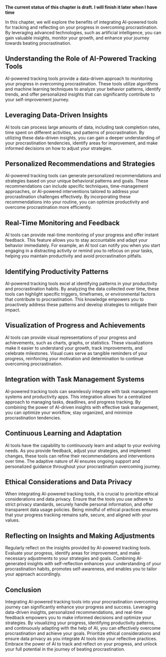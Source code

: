 **The current status of this chapter is draft. I will finish it later when I have time**

In this chapter, we will explore the benefits of integrating AI-powered tools for tracking and reflecting on your progress in overcoming procrastination. By leveraging advanced technologies, such as artificial intelligence, you can gain valuable insights, monitor your growth, and enhance your journey towards beating procrastination.

Understanding the Role of AI-Powered Tracking Tools
---------------------------------------------------

AI-powered tracking tools provide a data-driven approach to monitoring your progress in overcoming procrastination. These tools utilize algorithms and machine learning techniques to analyze your behavior patterns, identify trends, and offer personalized insights that can significantly contribute to your self-improvement journey.

Leveraging Data-Driven Insights
-------------------------------

AI tools can process large amounts of data, including task completion rates, time spent on different activities, and patterns of procrastination. By utilizing these data-driven insights, you can gain a deeper understanding of your procrastination tendencies, identify areas for improvement, and make informed decisions on how to adjust your strategies.

Personalized Recommendations and Strategies
-------------------------------------------

AI-powered tracking tools can generate personalized recommendations and strategies based on your unique behavioral patterns and goals. These recommendations can include specific techniques, time-management approaches, or AI-powered interventions tailored to address your procrastination challenges effectively. By incorporating these recommendations into your routine, you can optimize productivity and overcome procrastination more efficiently.

Real-Time Monitoring and Feedback
---------------------------------

AI tools can provide real-time monitoring of your progress and offer instant feedback. This feature allows you to stay accountable and adapt your behavior immediately. For example, an AI tool can notify you when you start engaging in a distracting activity or remind you to refocus on your tasks, helping you maintain productivity and avoid procrastination pitfalls.

Identifying Productivity Patterns
---------------------------------

AI-powered tracking tools excel at identifying patterns in your productivity and procrastination habits. By analyzing the data collected over time, these tools can highlight specific triggers, timeframes, or environmental factors that contribute to procrastination. This knowledge empowers you to proactively address these patterns and develop strategies to mitigate their impact.

Visualization of Progress and Achievements
------------------------------------------

AI tools can provide visual representations of your progress and achievements, such as charts, graphs, or statistics. These visualizations make it easier to understand your growth, track improvements, and celebrate milestones. Visual cues serve as tangible reminders of your progress, reinforcing your motivation and determination to continue overcoming procrastination.

Integration with Task Management Systems
----------------------------------------

AI-powered tracking tools can seamlessly integrate with task management systems and productivity apps. This integration allows for a centralized approach to managing tasks, deadlines, and progress tracking. By combining the power of AI-driven insights with effective task management, you can optimize your workflow, stay organized, and minimize procrastination tendencies.

Continuous Learning and Adaptation
----------------------------------

AI tools have the capability to continuously learn and adapt to your evolving needs. As you provide feedback, adjust your strategies, and implement changes, these tools can refine their recommendations and interventions over time. The adaptive nature of AI ensures ongoing support and personalized guidance throughout your procrastination overcoming journey.

Ethical Considerations and Data Privacy
---------------------------------------

When integrating AI-powered tracking tools, it is crucial to prioritize ethical considerations and data privacy. Ensure that the tools you use adhere to strict privacy standards, securely handle personal information, and offer transparent data usage policies. Being mindful of ethical practices ensures that your progress tracking remains safe, secure, and aligned with your values.

Reflecting on Insights and Making Adjustments
---------------------------------------------

Regularly reflect on the insights provided by AI-powered tracking tools. Evaluate your progress, identify areas for improvement, and make necessary adjustments to your strategies and goals. Combining AI-generated insights with self-reflection enhances your understanding of your procrastination habits, promotes self-awareness, and enables you to tailor your approach accordingly.

Conclusion
----------

Integrating AI-powered tracking tools into your procrastination overcoming journey can significantly enhance your progress and success. Leveraging data-driven insights, personalized recommendations, and real-time feedback empowers you to make informed decisions and optimize your strategies. By visualizing your progress, identifying productivity patterns, and continuously adapting with the help of AI, you can effectively overcome procrastination and achieve your goals. Prioritize ethical considerations and ensure data privacy as you integrate AI tools into your reflective practices. Embrace the power of AI to track and reflect on your progress, and unlock your full potential in the journey of beating procrastination.
